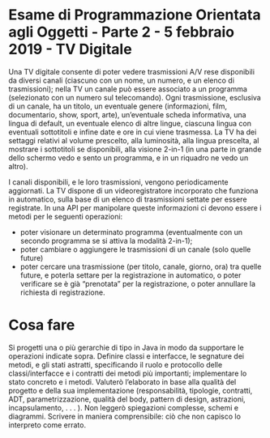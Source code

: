 # Esame di Programmazione Orientata agli Oggetti - Parte 2 - 5 febbraio 2019 - TV Digitale

Una TV digitale consente di poter vedere trasmissioni A/V rese disponibili da diversi canali (ciascuno con un nome, un numero, e un elenco di trasmissioni); nella TV un canale può essere associato a un programma (selezionato con un numero sul telecomando). Ogni trasmissione, esclusiva di un canale, ha un
titolo, un eventuale genere (informazioni, film, documentario, show, sport, arte),
un’eventuale scheda informativa, una lingua di default, un eventuale elenco di
altre lingue, ciascuna lingua con eventuali sottotitoli e infine date e ore in cui
viene trasmessa.
La TV ha dei settaggi relativi al volume prescelto, alla luminosità, alla lingua
prescelta, al mostrare i sottotitoli se disponibili, alla visione 2-in-1 (in una parte
in grande dello schermo vedo e sento un programma, e in un riquadro ne vedo
un altro).

I canali disponibili, e le loro trasmissioni, vengono periodicamente aggiornati.
La TV dispone di un videoregistratore incorporato che funziona in automatico,
sulla base di un elenco di trasmissioni settate per essere registrate.
In una API per manipolare queste informazioni ci devono essere i metodi per le
seguenti operazioni:

- poter visionare un determinato programma (eventualmente con un secondo programma se si attiva la modalità 2-in-1);
- poter cambiare o aggiungere le trasmissioni di un canale (solo quelle future)
- poter cercare una trasmissione (per titolo, canale, giorno, ora) tra quelle future, e poterla settare per la registrazione in automatico, o poter verificare se è già “prenotata” per la registrazione, o poter annullare la richiesta di registrazione.

# Cosa fare

Si progetti una o più gerarchie di tipo in Java in modo da supportare le operazioni
indicate sopra. Definire classi e interfacce, le segnature dei metodi, e gli stati
astratti, specificando il ruolo e protocollo delle classi/interfacce e i contratti dei
metodi più importanti; implementare lo stato concreto e i metodi.
Valuterò l’elaborato in base alla qualità del progetto e della sua implementazione
(responsabilità, tipologie, contratti, ADT, parametrizzazione, qualità del body,
pattern di design, astrazioni, incapsulamento, . . . ). Non leggerò spiegazioni
complesse, schemi e diagrammi. Scrivere in maniera comprensibile: ciò
che non capisco lo interpreto come errato.
